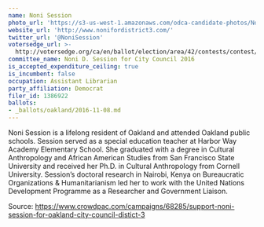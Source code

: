 ```yaml
---
name: Noni Session
photo_url: 'https://s3-us-west-1.amazonaws.com/odca-candidate-photos/Noni-Session2.png'
website_url: 'http://www.nonifordistrict3.com/'
twitter_url: '@NoniSession'
votersedge_url: >-
  http://votersedge.org/ca/en/ballot/election/area/42/contests/contest/13236/candidate/130758?&county=Alameda%20County&election_authority_id=1
committee_name: Noni D. Session for City Council 2016
is_accepted_expenditure_ceiling: true
is_incumbent: false
occupation: Assistant Librarian
party_affiliation: Democrat
filer_id: 1386922
ballots:
- _ballots/oakland/2016-11-08.md
---
```

Noni Session is a lifelong resident of Oakland and attended Oakland public schools. Session served as a special education teacher at Harbor Way Academy Elementary School. She graduated with a degree in Cultural Anthropology and African American Studies from San Francisco State University and received her Ph.D. in Cultural Anthropology from Cornell University. Session’s doctoral research in Nairobi, Kenya on Bureaucratic Organizations & Humanitarianism led her to work with the United Nations Development Programme as a Researcher and Government Liaison. 

Source: https://www.crowdpac.com/campaigns/68285/support-noni-session-for-oakland-city-council-distict-3
